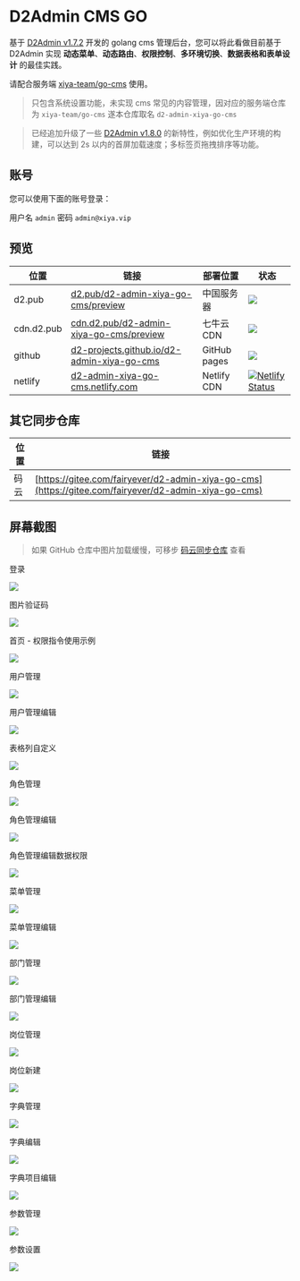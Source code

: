 # D2Admin CMS GO

基于 [D2Admin v1.7.2](https://github.com/d2-projects/d2-admin) 开发的 golang cms 管理后台，您可以将此看做目前基于 D2Admin 实现 **动态菜单**、**动态路由**、**权限控制**、**多环境切换**、**数据表格和表单设计** 的最佳实践。

请配合服务端 [xiya-team/go-cms](https://github.com/xiya-team/go-cms) 使用。

> 只包含系统设置功能，未实现 cms 常见的内容管理，因对应的服务端仓库为 `xiya-team/go-cms` 遂本仓库取名 `d2-admin-xiya-go-cms`

> 已经追加升级了一些 [D2Admin v1.8.0](https://github.com/d2-projects/d2-admin/releases/tag/1.8.0) 的新特性，例如优化生产环境的构建，可以达到 2s 以内的首屏加载速度；多标签页拖拽排序等功能。

## 账号

您可以使用下面的账号登录：

用户名 `admin` 密码 `admin@xiya.vip`

## 预览

| 位置 | 链接 | 部署位置 | 状态 |
| --- | --- | --- | --- |
| d2.pub | [d2.pub/d2-admin-xiya-go-cms/preview](https://d2.pub/d2-admin-xiya-go-cms/preview) | 中国服务器 | [![](https://github.com/d2-projects/d2-admin-xiya-go-cms/workflows/Deploy%20https%3A%2F%2Fd2.pub/badge.svg)](https://github.com/d2-projects/d2-admin-xiya-go-cms/actions?query=workflow%3A%22Deploy+https%3A%2F%2Fd2.pub%22) |
| cdn.d2.pub | [cdn.d2.pub/d2-admin-xiya-go-cms/preview](https://cdn.d2.pub/d2-admin-xiya-go-cms/preview) | 七牛云 CDN | [![](https://github.com/d2-projects/d2-admin-xiya-go-cms/workflows/Deploy%20https%3A%2F%2Fcdn.d2.pub/badge.svg)](https://github.com/d2-projects/d2-admin-xiya-go-cms/actions?query=workflow%3A%22Deploy+https%3A%2F%2Fcdn.d2.pub%22) |
| github | [d2-projects.github.io/d2-admin-xiya-go-cms](https://d2-projects.github.io/d2-admin-xiya-go-cms) | GitHub pages | [![](https://github.com/d2-projects/d2-admin-xiya-go-cms/workflows/Deploy%20Github/badge.svg)](https://github.com/d2-projects/d2-admin-xiya-go-cms/actions?query=workflow%3A%22Deploy+Github%22) |
| netlify | [d2-admin-xiya-go-cms.netlify.com](https://d2-admin-xiya-go-cms.netlify.com) | Netlify CDN | [![Netlify Status](https://api.netlify.com/api/v1/badges/8fea8718-2196-45de-bbb8-436c3f4da408/deploy-status)](https://app.netlify.com/sites/d2-admin-xiya-go-cms/deploys) |

## 其它同步仓库

| 位置 | 链接 |
| --- | --- |
| 码云 | [https://gitee.com/fairyever/d2-admin-xiya-go-cms](https://gitee.com/fairyever/d2-admin-xiya-go-cms) |

## 屏幕截图

> 如果 GitHub 仓库中图片加载缓慢，可移步 [码云同步仓库](https://gitee.com/fairyever/d2-admin-xiya-go-cms) 查看

登录

![](https://cdn.d2.pub/files/image-hosting/20200213103203.png)

图片验证码

![](https://cdn.d2.pub/files/image-hosting/20200213103225.png)

首页 - 权限指令使用示例

![](https://cdn.d2.pub/files/image-hosting/20200213103241.png)

用户管理

![](https://cdn.d2.pub/files/image-hosting/20200213103304.png)

用户管理编辑

![](https://cdn.d2.pub/files/image-hosting/20200213103315.png)

表格列自定义

![](https://cdn.d2.pub/files/image-hosting/20200213103325.png)

角色管理

![](https://cdn.d2.pub/files/image-hosting/20200213103338.png)

角色管理编辑

![](https://cdn.d2.pub/files/image-hosting/20200213103346.png)

角色管理编辑数据权限

![](https://cdn.d2.pub/files/image-hosting/20200213103436.png)

菜单管理

![](https://cdn.d2.pub/files/image-hosting/20200213103509.png)

菜单管理编辑

![](https://cdn.d2.pub/files/image-hosting/20200213103525.png)

部门管理

![](https://cdn.d2.pub/files/image-hosting/20200213103542.png)

部门管理编辑

![](https://cdn.d2.pub/files/image-hosting/20200213103556.png)

岗位管理

![](https://cdn.d2.pub/files/image-hosting/20200213103607.png)

岗位新建

![](https://cdn.d2.pub/files/image-hosting/20200213103616.png)

字典管理

![](https://cdn.d2.pub/files/image-hosting/20200213103626.png)

字典编辑

![](https://cdn.d2.pub/files/image-hosting/20200213103635.png)

字典项目编辑

![](https://cdn.d2.pub/files/image-hosting/20200213103710.png)

参数管理

![](https://cdn.d2.pub/files/image-hosting/20200213103723.png)

参数设置

![](https://cdn.d2.pub/files/image-hosting/20200213103732.png)
